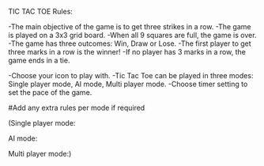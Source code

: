 TIC TAC TOE Rules:


-The main objective of the game is to get three strikes in a row.
-The game is played on a 3x3 grid board.
-When all 9 squares are full, the game is over.
-The game has three outcomes: Win, Draw or Lose.
-The first player to get three marks in a row is the winner!
-If no player has 3 marks in a row, the game ends in a tie.



-Choose your icon to play with.
-Tic Tac Toe can be played in three modes: 
	Single player mode, AI mode, Multi player mode.
-Choose timer setting to set the pace of the game.


#Add any extra rules per mode if required

(Single player mode:



AI mode:



Multi player mode:)





